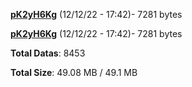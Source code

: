 [**pK2yH6Kg**](/data/pK2yH6Kg.txt) (12/12/22 - 17:42)- 7281 bytes

[**pK2yH6Kg**](/data/pK2yH6Kg.txt) (12/12/22 - 17:42)- 7281 bytes

**Total Datas**: 8453

**Total Size**: 49.08 MB / 49.1 MB